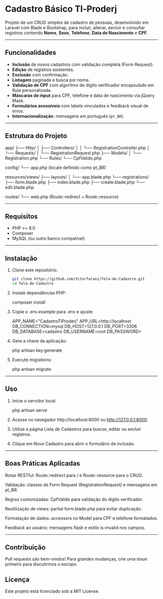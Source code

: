 # Cadastro Básico TI‑Proderj

Projeto de um CRUD simples de cadastro de pessoas, desenvolvido em Laravel com Blade e Bootstrap, para incluir, alterar, excluir e consultar registros contendo **Nome**, **Sexo**, **Telefone**, **Data de Nascimento** e **CPF**.

---

## Funcionalidades

- **Inclusão** de novos cadastros com validação completa (Form Request).  
- **Edição** de registros existentes.  
- **Exclusão** com confirmação.  
- **Listagem** paginada e busca por nome.  
- **Validação de CPF** com algoritmo de dígito verificador encapsulado em Rule personalizada.  
- **Máscaras de input** para CPF, telefone e data de nascimento via jQuery Mask.  
- **Formulários acessíveis** com labels vinculados e feedback visual de erros.  
- **Internacionalização**: mensagens em português (`pt_BR`).

---

## Estrutura do Projeto

app/
├── Http/
│ ├── Controllers/
│ │ └── RegistrationController.php
│ └── Requests/
│ └── RegistrationRequest.php
├── Models/
│ └── Registration.php
└── Rules/
└── CpfValido.php

config/
└── app.php (locale definido como pt_BR)

resources/views/
├── layouts/
│ └── app.blade.php
└── registrations/
├── form.blade.php
├── index.blade.php
├── create.blade.php
└── edit.blade.php

routes/
└── web.php (Route::redirect + Route::resource)

---

## Requisitos

- PHP >= 8.0  
- Composer  
- MySQL (ou outro banco compatível)

---

## Instalação

1. Clone este repositório:
   ```bash
   git clone https://github.com/Vitorfarani/Tela-de-Cadastro.git
   cd Tela-de-Cadastro

2. Instale dependências PHP:

    composer install

3. Copie o .env.example para .env e ajuste:

    APP_NAME="CadastroTIProderj"
    APP_URL=http://localhost
    DB_CONNECTION=mysql
    DB_HOST=127.0.0.1
    DB_PORT=3306
    DB_DATABASE=cadastro
    DB_USERNAME=root
    DB_PASSWORD=

4. Gere a chave da aplicação:

    php artisan key:generate

5. Execute migrations:

    php artisan migrate

---

## Uso

1. Inicie o servidor local:

    php artisan serve

2. Acesse no navegador http://localhost:8000 ou http://127.0.0.1:8000.

3. Utilize a página Lista de Cadastros para buscar, editar ou excluir registros.

4. Clique em Novo Cadastro para abrir o formulário de inclusão.

---

## Boas Práticas Aplicadas

Rotas RESTful: Route::redirect para / e Route::resource para o CRUD.

Validação: classes de Form Request (RegistrationRequest) e mensagens em pt_BR.

Regras customizadas: CpfValido para validação do dígito verificador.

Reutilização de views: partial form.blade.php para evitar duplicação.

Formatação de dados: accessors no Model para CPF e telefone formatados.

Feedback ao usuário: mensagens flash e estilo is-invalid nos campos.

--- 

## Contribuição

Pull requests são bem-vindos! Para grandes mudanças, crie uma issue primeiro para discutirmos​ o escopo.

## Licença

Este projeto está licenciado sob a MIT License.

